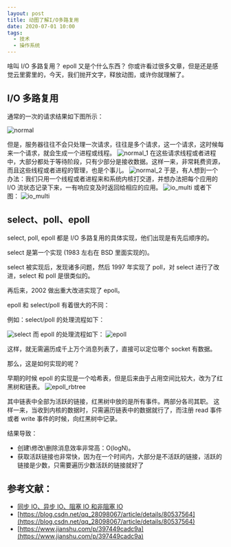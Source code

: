 ```yaml
---
layout: post
title: 动图了解I/O多路复用
date: 2020-07-01 10:00
tags:
  - 技术
  - 操作系统
---
```


啥叫 I/O 多路复用？
epoll 又是个什么东西？
你或许看过很多文章，但是还是感觉云里雾里的，今天，我们抛开文字，释放动图，或许你就理解了。

<!--more-->

## I/O 多路复用

通常的一次的请求结果如下图所示：

![normal](/blog/assets/os/normal.gif)

但是，服务器往往不会只处理一次请求，往往是多个请求，这一个请求，这时候每来一个请求，就会生成一个进程或线程。
![normal_1](/blog/assets/os/normal_1.png)
在这些请求线程或者进程中，大部分都处于等待阶段，只有少部分是接收数据。这样一来，非常耗费资源，而且这些线程或者进程的管理，也是个事儿。
![normal_2](/blog/assets/os/normal_2.png)
于是，有人想到一个办法：我们只用一个线程或者进程来和系统内核打交道，并想办法把每个应用的 I/O 流状态记录下来，一有响应变及时返回给相应的应用。
![io_multi](/blog/assets/os/io_multi.png)
或者下图：
![io_multi](/blog/assets/os/io_multi.jpeg)

## select、poll、epoll

select, poll, epoll 都是 I/O 多路复用的具体实现，他们出现是有先后顺序的。

select 是第一个实现 (1983 左右在 BSD 里面实现的)。

select 被实现后，发现诸多问题，然后 1997 年实现了 poll，对 select 进行了改进，select 和 poll 是很类似的。

再后来，2002 做出重大改进实现了 epoll。

epoll 和 select/poll 有着很大的不同：

例如：select/poll 的处理流程如下：

![select](/blog/assets/os/select.gif)
而 epoll 的处理流程如下：
![epoll](/blog/assets/os/epoll.gif)

这样，就无需遍历成千上万个消息列表了，直接可以定位哪个 socket 有数据。

那么，这是如何实现的呢？

早期的时候 epoll 的实现是一个哈希表，但是后来由于占用空间比较大，改为了红黑树和链表。
![epoll_rbtree](/blog/assets/os/epoll_rbtree.png)

其中链表中全部为活跃的链接，红黑树中放的是所有事件。两部分各司其职。
这样一来，当收到内核的数据时，只需遍历链表中的数据就行了，而注册 read 事件或者 write 事件的时候，向红黑树中记录。

结果导致：

- 创建\修改\删除消息效率非常高：O(logN)。
- 获取活跃链接也非常快，因为在一个时间内，大部分是不活跃的链接，活跃的链接是少数，只需要遍历少数活跃的链接就好了

## 参考文献：

- [同步 IO、异步 IO、阻塞 IO 和非阻塞 IO](/blog/2018/10/05/tech/unix/dairy-2018-1005-1011/)
- [https://blog.csdn.net/qq_28098067/article/details/80537564](https://blog.csdn.net/qq_28098067/article/details/80537564)
- [https://www.jianshu.com/p/397449cadc9a](https://www.jianshu.com/p/397449cadc9a)
